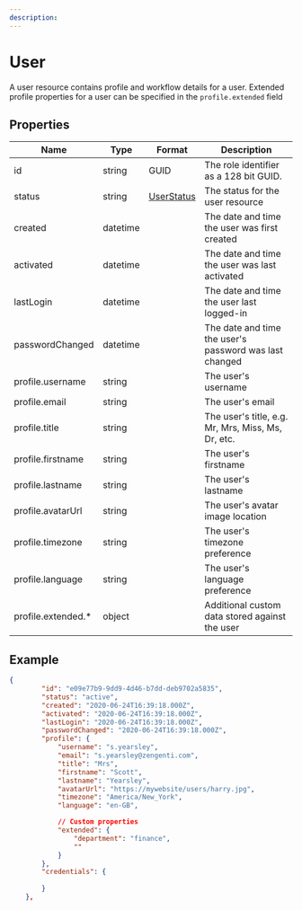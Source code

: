 ```yaml
---
description: 
---
```

# User

A user resource contains profile and workflow details for a user. Extended profile properties for a user can be specified in the `profile.extended` field

## Properties

| Name               | Type     | Format                              | Description                                            |
|--------------------|----------|-------------------------------------|--------------------------------------------------------|
| id                 | string   | GUID                                | The role identifier as a 128 bit GUID.                 |
| status             | string   | [UserStatus](/model/user-status.md) | The status for the user resource                       |
| created            | datetime |                                     | The date and time the user was first created           |
| activated          | datetime |                                     | The date and time the user was last activated          |
| lastLogin          | datetime |                                     | The date and time the user last logged-in              |
| passwordChanged    | datetime |                                     | The date and time the user's password was last changed |
| profile.username   | string   |                                     | The user's username                                    |
| profile.email      | string   |                                     | The user's email                                       |
| profile.title      | string   |                                     | The user's title, e.g. Mr, Mrs, Miss, Ms, Dr, etc.     |
| profile.firstname  | string   |                                     | The user's firstname                                   |
| profile.lastname   | string   |                                     | The user's lastname                                    |
| profile.avatarUrl  | string   |                                     | The user's avatar image location                       |
| profile.timezone   | string   |                                     | The user's timezone preference                         |
| profile.language   | string   |                                     | The user's language preference                         |
| profile.extended.* | object   |                                     | Additional custom data stored against the user         |


## Example

```json
{
        "id": "e09e77b9-9dd9-4d46-b7dd-deb9702a5835",
        "status": "active",
        "created": "2020-06-24T16:39:18.000Z",
        "activated": "2020-06-24T16:39:18.000Z",
        "lastLogin": "2020-06-24T16:39:18.000Z",
        "passwordChanged": "2020-06-24T16:39:18.000Z",
        "profile": {
            "username": "s.yearsley",
            "email": "s.yearsley@zengenti.com",
            "title": "Mrs",
            "firstname": "Scott",
            "lastname": "Yearsley",
            "avatarUrl": "https://mywebsite/users/harry.jpg",
            "timezone": "America/New_York",
            "language": "en-GB",

            // Custom properties
            "extended": {
                "department": "finance",
                ""
            }
        },
        "credentials": {
            
        }
    },
```
